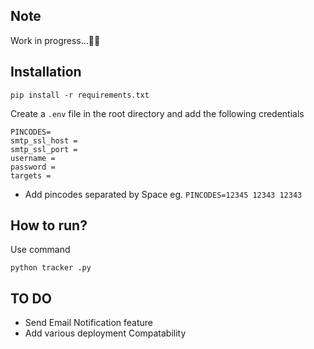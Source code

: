 ## Note
Work in progress...🏃‍♂️

## Installation
`pip install -r requirements.txt`

Create a `.env` file in the root directory and add the following credentials

```
PINCODES=
smtp_ssl_host = 
smtp_ssl_port = 
username = 
password = 
targets = 
```

- Add pincodes separated by Space eg. `PINCODES=12345 12343 12343`
## How to run?
Use command

```python tracker .py```

## TO DO
- Send Email Notification feature
- Add various deployment Compatability
